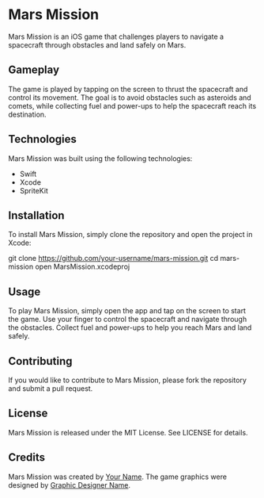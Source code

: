 # Mars Mission

Mars Mission is an iOS game that challenges players to navigate a spacecraft through obstacles and land safely on Mars.

## Gameplay

The game is played by tapping on the screen to thrust the spacecraft and control its movement. The goal is to avoid obstacles such as asteroids and comets, while collecting fuel and power-ups to help the spacecraft reach its destination.

## Technologies

Mars Mission was built using the following technologies:

- Swift
- Xcode
- SpriteKit

## Installation

To install Mars Mission, simply clone the repository and open the project in Xcode:

git clone https://github.com/your-username/mars-mission.git
cd mars-mission
open MarsMission.xcodeproj

## Usage

To play Mars Mission, simply open the app and tap on the screen to start the game. Use your finger to control the spacecraft and navigate through the obstacles. Collect fuel and power-ups to help you reach Mars and land safely.

## Contributing

If you would like to contribute to Mars Mission, please fork the repository and submit a pull request.

## License

Mars Mission is released under the MIT License. See LICENSE for details.

## Credits

Mars Mission was created by [Your Name](https://github.com/your-username). The game graphics were designed by [Graphic Designer Name](https://www.graphicdesignerwebsite.com).
